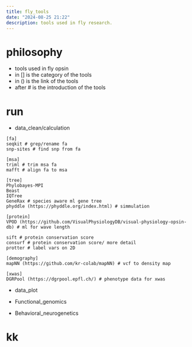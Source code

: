 ```yaml
---
title: fly_tools
date: "2024-08-25 21:22"
description: tools used in fly research.
---
```


# philosophy
- tools used in fly opsin
- in [] is the category of the tools
- in () is the link of the tools
- after \# is the introduction of the tools

# run
- data_clean/calculation
```
[fa]
seqkit # grep/rename fa
snp-sites # find snp from fa

[msa]
triml # trim msa fa
mafft # align fa to msa

[tree]
Phylobayes-MPI
Beast
IQTree
GeneRax # species aware ml gene tree
phyddle (https://phyddle.org/index.html) # simmulation

[protein]
VPOD (https://github.com/VisualPhysiologyDB/visual-physiology-opsin-db) # ml for wave length

sift # protein conservation score
consurf # protein conservation score/ more detail
protter # label vars on 2D

[demography]
mapNN (https://github.com/kr-colab/mapNN) # vcf to density map

[xwas]
DGRPool (https://dgrpool.epfl.ch/) # phenotype data for xwas
```


- data_plot



- Functional_genomics



- Behavioral_neurogenetics







# kk
